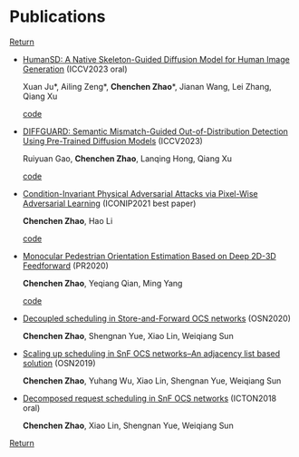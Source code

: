 # Publications

[Return](../index.md)

- [HumanSD: A Native Skeleton-Guided Diffusion Model for Human Image Generation](https://openaccess.thecvf.com/content/ICCV2023/html/Ju_HumanSD_A_Native_Skeleton-Guided_Diffusion_Model_for_Human_Image_Generation_ICCV_2023_paper.html) (ICCV2023 oral)

    Xuan Ju*, Ailing Zeng*, **Chenchen Zhao***, Jianan Wang, Lei Zhang, Qiang Xu

    [code](https://github.com/IDEA-Research/HumanSD)

- [DIFFGUARD: Semantic Mismatch-Guided Out-of-Distribution Detection Using Pre-Trained Diffusion Models](https://openaccess.thecvf.com/content/ICCV2023/html/Gao_DIFFGUARD_Semantic_Mismatch-Guided_Out-of-Distribution_Detection_Using_Pre-Trained_Diffusion_Models_ICCV_2023_paper.html) (ICCV2023)

    Ruiyuan Gao, **Chenchen Zhao**, Lanqing Hong, Qiang Xu

    [code](https://github.com/cure-lab/DiffGuard)

- [Condition-Invariant Physical Adversarial Attacks via Pixel-Wise Adversarial Learning](https://link.springer.com/chapter/10.1007/978-3-030-92270-2_32) (ICONIP2021 best paper)

    **Chenchen Zhao**, Hao Li

    [code](https://github.com/zcc31415926/P-ALPhA)

- [Monocular Pedestrian Orientation Estimation Based on Deep 2D-3D Feedforward](https://www.sciencedirect.com/science/article/pii/S0031320319304820) (PR2020)

    **Chenchen Zhao**, Yeqiang Qian, Ming Yang

    [code](https://github.com/zcc31415926/FFNet)

- [Decoupled scheduling in Store-and-Forward OCS networks](https://www.sciencedirect.com/science/article/pii/S1573427719300633) (OSN2020)

    **Chenchen Zhao**, Shengnan Yue, Xiao Lin, Weiqiang Sun

- [Scaling up scheduling in SnF OCS networks–An adjacency list based solution](https://www.sciencedirect.com/science/article/pii/S1573427718300511) (OSN2019)

    **Chenchen Zhao**, Yuhang Wu, Xiao Lin, Shengnan Yue, Weiqiang Sun

- [Decomposed request scheduling in SnF OCS networks](https://ieeexplore.ieee.org/abstract/document/8474006/) (ICTON2018 oral)

    **Chenchen Zhao**, Xiao Lin, Shengnan Yue, Weiqiang Sun

[Return](../index.md)
